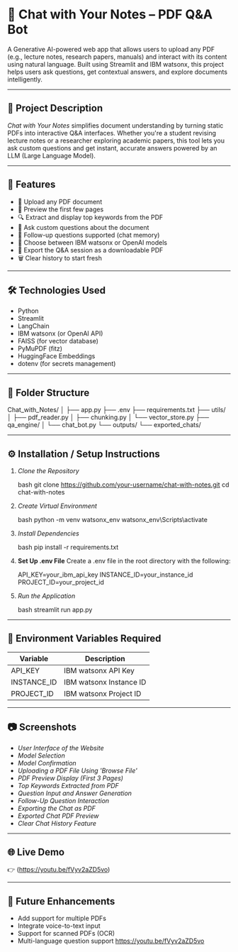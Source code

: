 # 📄 Chat with Your Notes – PDF Q\&A Bot

A Generative AI-powered web app that allows users to upload any PDF (e.g., lecture notes, research papers, manuals) and interact with its content using natural language. Built using Streamlit and IBM watsonx, this project helps users ask questions, get contextual answers, and explore documents intelligently.

---

## 📝 Project Description

*Chat with Your Notes* simplifies document understanding by turning static PDFs into interactive Q\&A interfaces. Whether you're a student revising lecture notes or a researcher exploring academic papers, this tool lets you ask custom questions and get instant, accurate answers powered by an LLM (Large Language Model).

---

## 🚀 Features

* 📁 Upload any PDF document
* 👀 Preview the first few pages
* 🔍 Extract and display top keywords from the PDF
* 💬 Ask custom questions about the document
* 🔄 Follow-up questions supported (chat memory)
* 🧠 Choose between IBM watsonx or OpenAI models
* 📄 Export the Q\&A session as a downloadable PDF
* 🗑 Clear history to start fresh

---

## 🛠 Technologies Used

* Python
* Streamlit
* LangChain
* IBM watsonx (or OpenAI API)
* FAISS (for vector database)
* PyMuPDF (fitz)
* HuggingFace Embeddings
* dotenv (for secrets management)

---

## 📁 Folder Structure


Chat_with_Notes/
│
├── app.py
├── .env
├── requirements.txt
├── utils/
│   ├── pdf_reader.py
│   ├── chunking.py
│   └── vector_store.py
├── qa_engine/
│   └── chat_bot.py
└── outputs/
    └── exported_chats/


---

## ⚙ Installation / Setup Instructions

1. *Clone the Repository*

   bash
   git clone https://github.com/your-username/chat-with-notes.git
   cd chat-with-notes
   

2. *Create Virtual Environment*

   bash
   python -m venv watsonx_env
   watsonx_env\Scripts\activate
   

3. *Install Dependencies*

   bash
   pip install -r requirements.txt
   

4. **Set Up .env File**
   Create a .env file in the root directory with the following:

   
   API_KEY=your_ibm_api_key
   INSTANCE_ID=your_instance_id
   PROJECT_ID=your_project_id
   

5. *Run the Application*

   bash
   streamlit run app.py
   

---

## 🔐 Environment Variables Required

| Variable      | Description             |
| ------------- | ----------------------- |
| API_KEY     | IBM watsonx API Key     |
| INSTANCE_ID | IBM watsonx Instance ID |
| PROJECT_ID  | IBM watsonx Project ID  |

---

## 📷 Screenshots

* *User Interface of the Website*
* *Model Selection*
* *Model Confirmation*
* *Uploading a PDF File Using 'Browse File'*
* *PDF Preview Display (First 3 Pages)*
* *Top Keywords Extracted from PDF*
* *Question Input and Answer Generation*
* *Follow-Up Question Interaction*
* *Exporting the Chat as PDF*
* *Exported Chat PDF Preview*
* *Clear Chat History Feature*

---

## 🌐 Live Demo

👉 (https://youtu.be/fVyv2aZD5vo)

---

## 🧠 Future Enhancements

* Add support for multiple PDFs
* Integrate voice-to-text input
* Support for scanned PDFs (OCR)
* Multi-language question support
https://youtu.be/fVyv2aZD5vo
